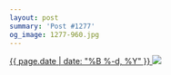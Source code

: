 ```yaml
---
layout: post
summary: 'Post #1277'
og_image: 1277-960.jpg
---
```


<p>
 <time>
  <a href="/1277">
   {{ page.date | date: "%B %-d, %Y" }}
  </a>
 </time>
 <a href="/1277">
  <img sizes="(min-width: 700px) 50vw, calc(100vw - 2rem)" src="{{ site.assets_url }}/1277-480.jpg" srcset="{{ site.assets_url }}/1277-240.jpg 240w, {{ site.assets_url }}/1277-480.jpg 480w, {{ site.assets_url }}/1277-720.jpg 720w, {{ site.assets_url }}/1277-960.jpg 960w"/>
 </a>
</p>
